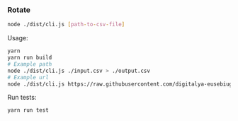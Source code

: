 ### Rotate

```sh
node ./dist/cli.js [path-to-csv-file]
```

Usage:

```sh
yarn
yarn run build
# Example path 
node ./dist/cli.js ./input.csv > ./output.csv
# Example url
node ./dist/cli.js https://raw.githubusercontent.com/digitalya-eusebiugagea/matrix-rotate/main/input.csv > ./output.csv
```

Run tests:

```sh
yarn run test
```
